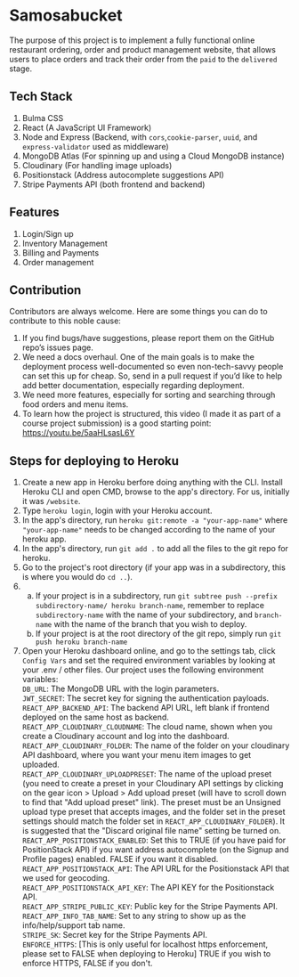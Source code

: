 # Samosabucket

The purpose of this project is to implement a fully functional online restaurant ordering, order and product management website, that allows users to place orders and track their order from the `paid` to the `delivered` stage.

## Tech Stack

1. Bulma CSS
2. React (A JavaScript UI Framework)
3. Node and Express (Backend, with `cors`,`cookie-parser`, `uuid`, and `express-validator` used as middleware)
4. MongoDB Atlas (For spinning up and using a Cloud MongoDB instance)
5. Cloudinary (For handling image uploads)
6. Positionstack (Address autocomplete suggestions API)
7. Stripe Payments API (both frontend and backend)

## Features

1. Login/Sign up
2. Inventory Management
3. Billing and Payments
4. Order management

## Contribution

Contributors are always welcome. Here are some things you can do to contribute to this noble cause:

1. If you find bugs/have suggestions, please report them on the GitHub repo’s issues page.
2. We need a docs overhaul. One of the main goals is to make the deployment process well-documented so even non-tech-savvy people can set this up for cheap. So, send in a pull request if you’d like to help add better documentation, especially regarding deployment.
3. We need more features, especially for sorting and searching through food orders and menu items.
4. To learn how the project is structured, this video (I made it as part of a course project submission) is a good starting point: https://youtu.be/5aaHLsasL6Y

## Steps for deploying to Heroku

1. Create a new app in Heroku berfore doing anything with the CLI. Install Heroku CLI and open CMD, browse to the app's directory. For us, initially it was `/website`.
2. Type `heroku login`, login with your Heroku account.
3. In the app's directory, run `heroku git:remote -a "your-app-name"` where `"your-app-name"` needs to be changed according to the name of your heroku app.
4. In the app's directory, run `git add .` to add all the files to the git repo for heroku.
5. Go to the project's root directory (if your app was in a subdirectory, this is where you would do `cd ..`).
6. <ol type="a"><li>If your project is in a subdirectory, run <code>git subtree push --prefix subdirectory-name/ heroku branch-name</code>, remember to replace <code>subdirectory-name</code> with the name of your subdirectory, and <code>branch-name</code> with the name of the branch that you wish to deploy.</li><li>If your project is at the root directory of the git repo, simply run <code>git push heroku branch-name</code></li></ol>
7. Open your Heroku dashboard online, and go to the settings tab, click `Config Vars` and set the required environment variables by looking at your .env / other files. Our project uses the following environment variables:<br>
   `DB_URL`: The MongoDB URL with the login parameters.<br>
   `JWT_SECRET`: The secret key for signing the authentication payloads.<br>
   `REACT_APP_BACKEND_API`: The backend API URL, left blank if frontend deployed on the same host as backend.<br>
   `REACT_APP_CLOUDINARY_CLOUDNAME`: The cloud name, shown when you create a Cloudinary account and log into the dashboard.<br>
   `REACT_APP_CLOUDINARY_FOLDER`: The name of the folder on your cloudinary API dashboard, where you want your menu item images to get uploaded.<br>
   `REACT_APP_CLOUDINARY_UPLOADPRESET`: The name of the upload preset (you need to create a preset in your Cloudinary API settings by clicking on the gear icon > Upload > Add upload preset (will have to scroll down to find that "Add upload preset" link). The preset must be an Unsigned upload type preset that accepts images, and the folder set in the preset settings should match the folder set in <code>REACT_APP_CLOUDINARY_FOLDER</code>). It is suggested that the "Discard original file name" setting be turned on.<br>
   `REACT_APP_POSITIONSTACK_ENABLED`: Set this to TRUE (if you have paid for PositionStack API) if you want address autocomplete (on the Signup and Profile pages) enabled. FALSE if you want it disabled.<br>
   `REACT_APP_POSITIONSTACK_API`: The API URL for the Positionstack API that we used for geocoding.<br>
   `REACT_APP_POSITIONSTACK_API_KEY`: The API KEY for the Positionstack API.<br>
   `REACT_APP_STRIPE_PUBLIC_KEY`: Public key for the Stripe Payments API.<br>
   `REACT_APP_INFO_TAB_NAME`: Set to any string to show up as the info/help/support tab name.<br>
   `STRIPE_SK`: Secret key for the Stripe Payments API.<br>
   `ENFORCE_HTTPS`: [This is only useful for localhost https enforcement, please set to FALSE when deploying to Heroku] TRUE if you wish to enforce HTTPS, FALSE if you don't.<br>
